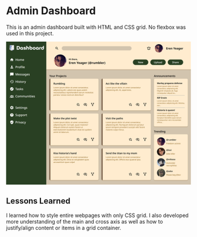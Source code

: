# Admin Dashboard
This is an admin dashboard built with HTML and CSS grid. No flexbox was used in this project.

![screenshot](./assets/screenshot/page.png)

## Lessons Learned
I learned how to style entire webpages with only CSS grid. I also developed more understanding of the main and cross axis as well as how to justify/align content or items in a grid container.